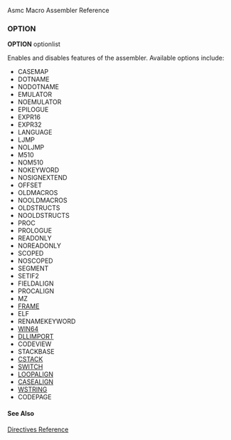 Asmc Macro Assembler Reference

### OPTION

**OPTION** optionlist

Enables and disables features of the assembler. Available options include:

- CASEMAP
- DOTNAME
- NODOTNAME
- EMULATOR
- NOEMULATOR
- EPILOGUE
- EXPR16
- EXPR32
- LANGUAGE
- LJMP
- NOLJMP
- M510
- NOM510
- NOKEYWORD
- NOSIGNEXTEND
- OFFSET
- OLDMACROS
- NOOLDMACROS
- OLDSTRUCTS
- NOOLDSTRUCTS
- PROC
- PROLOGUE
- READONLY
- NOREADONLY
- SCOPED
- NOSCOPED
- SEGMENT
- SETIF2
- FIELDALIGN
- PROCALIGN
- MZ
- [FRAME](opt_frame.md)
- ELF
- RENAMEKEYWORD
- [WIN64](opt_win64.md)
- [DLLIMPORT](opt_dllimport.md)
- CODEVIEW
- STACKBASE
- [CSTACK](opt_cstack.md)
- [SWITCH](opt_switch.md)
- [LOOPALIGN](opt_loopalign.md)
- [CASEALIGN](opt_casealign.md)
- [WSTRING](opt_wstring.md)
- CODEPAGE

#### See Also

[Directives Reference](readme.md)
